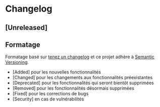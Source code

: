 # Changelog

## [Unreleased]

## Formatage

Formatage basé sur [tenez un changelog](https://keepachangelog.com/fr/1.0.0/) et ce projet adhère à [Semantic Versioning](https://semver.org/spec/v2.0.0.html).

- [Added] pour les nouvelles fonctionnalités
- [Changed] pour les changements aux fonctionnalités préexistantes
- [Deprecated] pour les fonctionnalités qui seront bientôt supprimées
- [Removed] pour les fonctionnalités désormais supprimées
- [Fixed] pour les corrections de bugs
- [Security] en cas de vulnérabilités
